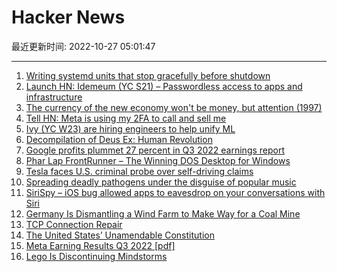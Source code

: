 # Hacker News

最近更新时间: 2022-10-27 05:01:47

--- 
1. [Writing systemd units that stop gracefully before shutdown](https://www.psdn.io/posts/systemd-shutdown-unit/) 
2. [Launch HN: Idemeum (YC S21) – Passwordless access to apps and infrastructure](https://news.ycombinator.com/item?id=33346183) 
3. [The currency of the new economy won't be money, but attention (1997)](https://www.wired.com/1997/12/es-attention/) 
4. [Tell HN: Meta is using my 2FA to call and sell me](https://news.ycombinator.com/item?id=33346568) 
5. [Ivy (YC W23) are hiring engineers to help unify ML](https://www.ycombinator.com/companies/ivy/jobs) 
6. [Decompilation of Deus Ex: Human Revolution](https://github.com/rrika/cdcEngineDXHR) 
7. [Google profits plummet 27 percent in Q3 2022 earnings report](https://arstechnica.com/gadgets/2022/10/google-profits-plummet-27-percent-in-q3-2022-earnings-report/) 
8. [Phar Lap FrontRunner – The Winning DOS Desktop for Windows](https://computeradsfromthepast.substack.com/p/phar-lap-frontrunner) 
9. [Tesla faces U.S. criminal probe over self-driving claims](https://www.reuters.com/legal/exclusive-tesla-faces-us-criminal-probe-over-self-driving-claims-sources-2022-10-26/) 
10. [Spreading deadly pathogens under the disguise of popular music](https://arxiv.org/abs/2210.03688) 
11. [SiriSpy – iOS bug allowed apps to eavesdrop on your conversations with Siri](https://rambo.codes/posts/2022-10-25-sirispy-ios-bug-allowed-apps-to-eavesdrop) 
12. [Germany Is Dismantling a Wind Farm to Make Way for a Coal Mine](https://oilprice.com/Latest-Energy-News/World-News/Germany-Is-Dismantling-A-Wind-Farm-To-Make-Way-For-A-Coal-Mine.html) 
13. [TCP Connection Repair](https://lwn.net/Articles/495304/) 
14. [The United States’ Unamendable Constitution](https://www.newyorker.com/culture/annals-of-inquiry/the-united-states-unamendable-constitution) 
15. [Meta Earning Results Q3 2022 [pdf]](https://s21.q4cdn.com/399680738/files/doc_news/Meta-Reports-Third-Quarter-2022-Results-2022.pdf) 
16. [Lego Is Discontinuing Mindstorms](https://www.brickfanatics.com/lego-discontinuing-mindstorms-end-of-2022/) 
